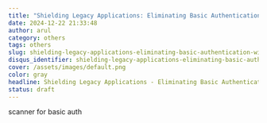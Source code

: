 ```yaml
---
title: "Shielding Legacy Applications: Eliminating Basic Authentication Without Code Changes"
date: 2024-12-22 21:33:48
author: arul
category: others
tags: others
slug: shielding-legacy-applications-eliminating-basic-authentication-without-code-changes
disqus_identifier: shielding-legacy-applications-eliminating-basic-authentication-without-code-changes
cover: /assets/images/default.png
color: gray
headline: Shielding Legacy Applications - Eliminating Basic Authentication Without Code Changes
status: draft
---
```


scanner for basic auth
